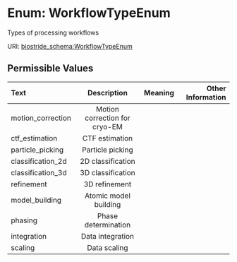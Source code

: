 
# Enum: WorkflowTypeEnum

Types of processing workflows

URI: [biostride_schema:WorkflowTypeEnum](https://w3id.org/biostride/schema/WorkflowTypeEnum)


## Permissible Values

| Text | Description | Meaning | Other Information |
| :--- | :---: | :---: | ---: |
| motion_correction | Motion correction for cryo-EM |  |  |
| ctf_estimation | CTF estimation |  |  |
| particle_picking | Particle picking |  |  |
| classification_2d | 2D classification |  |  |
| classification_3d | 3D classification |  |  |
| refinement | 3D refinement |  |  |
| model_building | Atomic model building |  |  |
| phasing | Phase determination |  |  |
| integration | Data integration |  |  |
| scaling | Data scaling |  |  |

